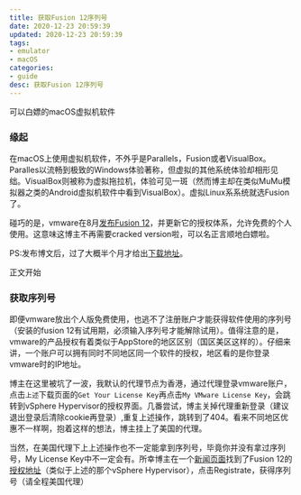 ```yaml
---
title: 获取Fusion 12序列号
date: 2020-12-23 20:59:39
updated: 2020-12-23 20:59:39
tags: 
- emulator
- macOS
categories: 
- guide
desc: 获取Fusion 12序列号
---
```


可以白嫖的macOS虚拟机软件

<!--more-->

### 缘起

在macOS上使用虚拟机软件，不外乎是Parallels，Fusion或者VisualBox。Paralles以流畅到极致的Windows体验著称，但虚拟的其他系统体验却相形见绌。VisualBox则被称为虚拟拖拉机，体验可见一斑（然而博主却在类似MuMu模拟器之类的Android虚拟机软件中看到VisualBox）。虚拟Linux系系统就选Fusion了。

碰巧的是，vmware在8月[发布Fusion 12](https://blogs.vmware.com/teamfusion/2020/08/announcing-fusion-12-and-workstation-16.html)，并更新它的授权体系，允许免费的个人使用。这意味这博主不再需要cracked version啦，可以名正言顺地白嫖啦。

PS:发布博文后，过了大概半个月才给出[下载地址](https://my.vmware.com/web/vmware/downloads/info/slug/desktop_end_user_computing/vmware_fusion/12_0)。

正文开始

### 获取序列号

即便vmware放出个人版免费使用，也逃不了注册账户才能获得软件使用的序列号（安装的fusion 12有试用期，必须输入序列号才能解除试用）。值得注意的是，vmware的产品授权有着类似于AppStore的地区区别（国区美区这样的）。仔细来讲，一个账户可以拥有同时不同地区同一个软件的授权，地区看的是你登录vmware时的IP地址。

博主在这里被坑了一波，我默认的代理节点为香港，通过代理登录vmware账户，点击`上述`下载页面的`Get Your License Key`再点击`My VMware License Key`，会跳转到vSphere Hypervisor的授权界面。几番尝试，博主关掉代理重新登录（建议退出登录后清除cookie再登录）,重复上述操作，跳转到了404。看来不同地区优惠不一样啊，抱着这样的想法，博主挂上了美国的代理。

当然，在美国代理下上上述操作也不一定能拿到序列号，毕竟你并没有拿过序列号，My License Key中不一定会有。所幸博主在一个[新闻页面](https://www.macrumors.com/2020/09/15/vmware-fusion-12-available/)找到了Fusion 12的[授权地址](https://my.vmware.com/web/vmware/evalcenter?p=fusion-player-personal)（类似于上述的那个vSphere Hypervisor），点击Registrate，获得序列号（请全程美国代理）